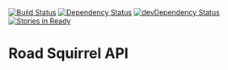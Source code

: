 [![Build Status](https://semaphoreapp.com/api/v1/projects/d10c0dad-30a2-488d-95f8-00a7597d0422/256965/shields_badge.png)](https://semaphoreapp.com/pillartechnology/roadsquirrel-api)
[![Dependency Status](https://david-dm.org/PillarTechnology/roadsquirrel-api.svg)](https://david-dm.org/PillarTechnology/roadsquirrel-api)
[![devDependency Status](https://david-dm.org/PillarTechnology/roadsquirrel-api/dev-status.svg)](https://david-dm.org/alanshaw/roadsquirrel-api#info=devDependencies)
[![Stories in Ready](https://badge.waffle.io/PillarTechnology/roadsquirrel.svg?label=ready&title=Ready)](https://waffle.io/PillarTechnology/roadsquirrel)

Road Squirrel API
================
